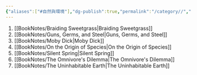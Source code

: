 ```yaml
---
{"aliases":["#自然與環境"],"dg-publish":true,"permalink":"/category//","dgPassFrontmatter":true,"created":"2024-11-28T14:10:41.566+08:00","updated":"2024-11-28T14:38:08.689+08:00"}
---
```


1. [[BookNotes/Braiding Sweetgrass\|Braiding Sweetgrass]]
2. [[BookNotes/Guns, Germs, and Steel\|Guns, Germs, and Steel]]
3. [[BookNotes/Moby Dick\|Moby Dick]]
4. [[BookNotes/On the Origin of Species\|On the Origin of Species]]
5. [[BookNotes/Silent Spring\|Silent Spring]]
6. [[BookNotes/The Omnivore's Dilemma\|The Omnivore's Dilemma]]
7. [[BookNotes/The Uninhabitable Earth\|The Uninhabitable Earth]]